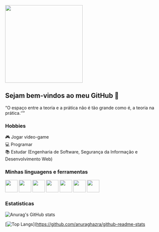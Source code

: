 <img height="250px" src="http://clubedosgeeks.com.br/wp-content/uploads/2016/01/dormrm.gif" />

## Sejam bem-vindos ao meu GitHub 👋

<q>O espaço entre a teoria e a prática não é tão grande como é, a teoria na prática.<q/>

### Hobbies

🎮 Jogar video-game <br/>
💻 Programar <br/>
📚 Estudar (Engenharia de Software, Segurança da Informação e Desenvolvimento Web)

### Minhas linguagens e ferramentas

<img height="40px" src="https://cdn.jsdelivr.net/gh/devicons/devicon/icons/css3/css3-original.svg" /> <nobr>
<img height="40px" src="https://cdn.jsdelivr.net/gh/devicons/devicon/icons/javascript/javascript-original.svg" /> <nobr> 
<img height="40px" src="https://cdn.jsdelivr.net/gh/devicons/devicon/icons/csharp/csharp-original.svg" /> <nobr>
<img height="40px" src="https://cdn.jsdelivr.net/gh/devicons/devicon/icons/html5/html5-original.svg" /> <nobr>
<img height="40px" src="https://cdn.jsdelivr.net/gh/devicons/devicon/icons/mysql/mysql-original.svg" /> <nobr>
<img height="40px" src="https://cdn.jsdelivr.net/gh/devicons/devicon/icons/postgresql/postgresql-original.svg" /> <nobr>
<img height="40px" src="https://cdn.jsdelivr.net/gh/devicons/devicon/icons/laravel/laravel-plain.svg" />

 ### Estatisticas
 
![Anurag's GitHub stats](https://github-readme-stats.vercel.app/api?username=xinnaider&show_icons=true&theme=dark)
  
[![Top Langs](https://github-readme-stats.vercel.app/api/top-langs/?username=xinnaider&layout=compact)](https://github.com/anuraghazra/github-readme-stats
